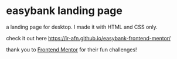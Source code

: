 # easybank landing page

a landing page for desktop.
I made it with HTML and CSS only.

check it out here https://ir-afn.github.io/easybank-frontend-mentor/

thank you to [Frontend Mentor](https://www.frontendmentor.io/solutions) for their fun challenges!
